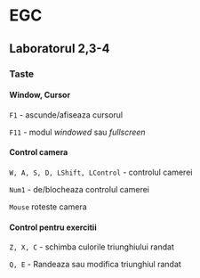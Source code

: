 # EGC
## Laboratorul 2,3-4

### Taste
#### Window, Cursor
  `F1` - ascunde/afiseaza cursorul
  
  `F11` - modul *windowed* sau *fullscreen*
#### Control camera
  `W, A, S, D, LShift, LControl` - controlul camerei
  
  `Num1` - de/blocheaza controlul camerei
  
  `Mouse` roteste camera
#### Control pentru exercitii
  `Z, X, C` - schimba culorile triunghiului randat

  `Q, E` - Randeaza sau modifica triunghiul randat
